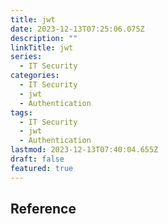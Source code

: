 ```yaml
---
title: jwt
date: 2023-12-13T07:25:06.075Z
description: ""
linkTitle: jwt
series:
  - IT Security
categories:
  - IT Security
  - jwt
  - Authentication
tags:
  - IT Security
  - jwt
  - Authentication
lastmod: 2023-12-13T07:40:04.655Z
draft: false
featured: true
---
```


## Reference
